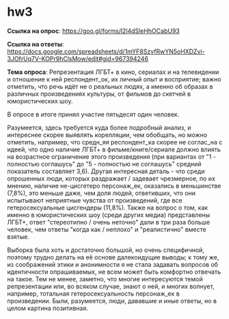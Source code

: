 # hw3

__Ссылка на опрос__: https://goo.gl/forms/l2l4dSleHhOCabU93

__Ссылка на ответы__: https://docs.google.com/spreadsheets/d/1mYF8SzvfRwYN5oHXDZvi-3JOfrUq7V-KOPr9hClsMow/edit#gid=967394246

__Тема опроса__: Репрезентация ЛГБТ+ в кино, сериалах и на телевидении и отношение к ней респондент_ок, их личный опыт и восприятие; важно отметить, что речь идёт не о реальных людях, а именно об образах в различных произведениях культуры, от фильмов до скетчей в юмористических шоу. 

В опросе в итоге принял участие пятьдесят один человек. 

Разумеется, здесь требуется куда более подробный анализ, и интереснее скорее выявлять корелляции, чем обобщать, но можно отметить, например, что средн_яя респондент_ка скорее не соглас_на с идеей, что одно наличие ЛГБТ+ в фильме/книге/сериале должно влиять на возрастное ограничение этого произведения (при вариантах от "1 - полностью соглашусь" до "5 - полностью не соглашусь" средний показатель составляет 3,6). 
Другая интересная деталь - что среди опрошенных люди, которых раздражает / задевает чрезмерное, по их мнению, наличие не-цисгетеро персонаж_ек, оказались в меньшинстве (7,8%), это меньше даже, чем доля людей, ответивших, что они испытывают неприятные чувства от произведений, где все гетеросексуальные цисгендеры (11,8%).
Также на вопрос о том, как именно в юмористических шоу (среди других медиа) представлены ЛГБТ+, ответ "стереотипно / очень неточно" дали в три раза больше человек, чем ответы "когда как / неплохо" и "реалистично" вместе взятые. 

Выборка была хоть и достаточно большой, но очень специфичной, поэтому трудно делать на её основе далекоидущие выводы; к тому же, из соображений этики и анонимности я не стала задавать вопросов об идентичности опрашиваемых, не всем может быть комфортно отвечать на такое. 
Тем не менее, заметно, что многие интересуются темой репрезентации или, во всяком случае, знают о ней, и многих волнует, например, тотальная гетеросексуальность персонаж_ек в произведении. Были, разумеется, люди, дававшие и иные ответы, но в целом картина позитивная. 
